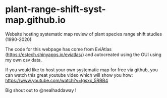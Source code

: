 # plant-range-shift-syst-map.github.io

Website hosting systematic map review of plant species range shift studies (1990-2020)

The code for this webpage has come from EviAtlas (https://estech.shinyapps.io/eviatlas/) and autocreated using the GUI using my own csv data.

If you would like to host your own systematic map for free via github, you can watch this great youtube video which will show you how: https://www.youtube.com/watch?v=Igsxx_5RBB4

Big shout out to @nealhaddaway !
